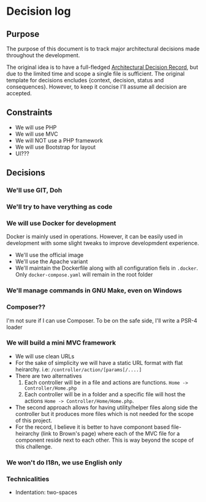 # Decision log

## Purpose

The purpose of this document is to track major architectural decisions made throughout the development.

The original idea is to have a full-fledged [Architectural Decision Record][ard-nygard], but due to the limited time and scope a single file is sufficient. The original template for decisions encludes {context, decision, status and consequences}. However, to keep it concise I'll assume all decision are accepted.

## Constraints

- We will use PHP
- We will use MVC
- We will NOT use a PHP framework
- We will use Bootstrap for layout
- UI???

## Decisions

### We'll use GIT, Doh

### We'll try to have verything as code

### We will use Docker for development

Docker is mainly used in operations. However, it can be easily used in development with some slight tweaks to improve developmdent experience.

- We'll use the official image
- We'll use the Apache variant
- We'll maintain the Dockerfile along with all configuration fiels in `.docker`. Only `docker-compose.yaml` will remain in the root folder

### We'll manage commands in GNU Make, even on Windows

### Composer??

I'm not sure if I can use Composer. To be on the safe side, I'll write a PSR-4 loader

### We will build a mini MVC framework

- We will use clean URLs
- For the sake of simplicity we will have a static URL format with flat heirarchy.
  i.e: `/controller/action/[params[/....]`
- There are two alternatives
  1. Each controller will be in a file and actions are functions. `Home -> Controller/Home.php`
  1. Each controller will be in a folder and a specific file will host the actions `Home -> Controller/Home/Home.php`.
- The second approach allows for having utility/helper files along side the controller but it produces more files which is not needed for the scope of this project.
- For the record, I believe it is better to have componont based file-heirarchy (link to Brown's page) where each of the MVC file for a component reside next to each other. This is way beyond the scope of this challenge.

### We won't do I18n, we use English only

### Technicalities

- Indentation: two-spaces

[ard-nygard]: https://www.thoughtworks.com/radar/techniques/lightweight-architecture-decision-records
